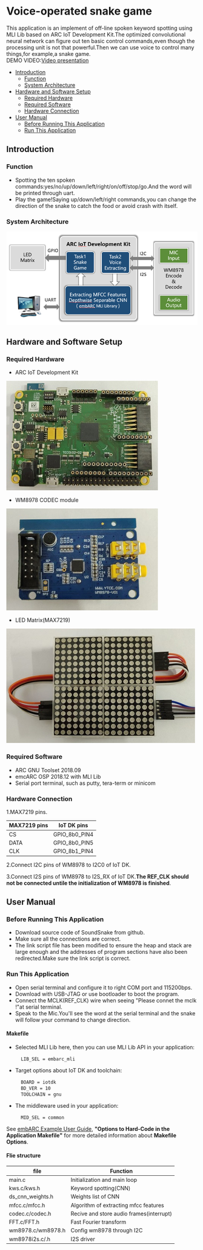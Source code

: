 # Voice-operated snake game
This application is an implement of off-line spoken keyword spotting using MLI Lib based on ARC IoT Development Kit.The optimized convolutional neural network can figure out ten basic control commands,even though the processing unit is not that powerful.Then we can use voice to control many things,for example,a snake game.  
DEMO VIDEO:[Video presentation](https://v.youku.com/v_show/id_XNDI5MDI2NjE2NA==.html?spm=a2h3j.8428770.3416059.1)

* [Introduction](#introduction)
	* [Function](#function)
	* [System Architecture](#system-architecture)
* [Hardware and Software Setup](#hardware-and-software-setup)
	* [Required Hardware](#required-hardware)
	* [Required Software](#required-software)
	* [Hardware Connection](#hardware-connection)
* [User Manual](#user-manual)
	* [Before Running This Application](#before-running-this-application)
	* [Run This Application](#run-this-application)

## Introduction

### Function

- Spotting the ten spoken commands:yes/no/up/down/left/right/on/off/stop/go.And the word will be printed through uart.
- Play the game!Saying up/down/left/right commands,you can change the direction of the snake to catch the food or avoid crash with itself.

### System Architecture

![system_architecture][0]

## Hardware and Software Setup
### Required Hardware
- ARC IoT Development Kit

![ARC IoT Development Kit][1]

- WM8978 CODEC module

![WM8978 CODEC module][2]

- LED Matrix(MAX7219)

![LED Matrix][3]

### Required Software
- ARC GNU Toolset 2018.09
- emcARC OSP 2018.12 with MLI Lib
- Serial port terminal, such as putty, tera-term or minicom

### Hardware Connection
1.MAX7219 pins.

|MAX7219 pins|IoT DK pins  |
|------------|-------------|
|CS          |GPIO_8b0_PIN4|
|DATA        |GPIO_8b0_PIN5|
|CLK         |GPIO_8b1_PIN4|

2.Connect I2C pins of WM8978 to I2C0 of IoT DK.

3.Connect I2S pins of WM8978 to I2S_RX of IoT DK.**The REF_CLK should not be connected untile the initialization of WM8978 is finished**.

## User Manual

### Before Running This Application
- Download source code of SoundSnake from github.
- Make sure all the connections are correct.
- The link script file has been modified to ensure the heap and stack are large enough and the addresses of program sections have also been redirected.Make sure the link script is correct.

### Run This Application

- Open serial terminal and configure it to right COM port and 115200bps.
- Download with USB-JTAG or use bootloader to boot the program.
- Connect the MCLK(REF_CLK) wire when seeing "Please connet the mclk !"at serial terminal.
- Speak to the Mic.You'll see the word at the serial terminal and the snake will follow your command to change direction.

#### Makefile

- Selected MLI Lib here, then you can use MLI Lib API in your application:

		LIB_SEL = embarc_mli

- Target options about IoT DK and toolchain:

		BOARD = iotdk
		BD_VER = 10
		TOOLCHAIN = gnu

- The middleware used in your application:

		MID_SEL = common

See [ embARC Example User Guide][40], **"Options to Hard-Code in the Application Makefile"** for more detailed information about **Makefile Options**.

#### Flie structure

|  file               |            Function                      |
| ------------------- | -----------------------------------------|
|  main.c             |  Initialization and main loop            |
|  kws.c/kws.h        |  Keyword spotting(CNN)                   |
|  ds_cnn_weights.h   |  Weights list of CNN                     |
|  mfcc.c/mfcc.h      |  Algorithm of extracting mfcc features   |
|  codec.c/codec.h    |  Recive and store audio frames(interrupt)|        |  snake.c/snake.h    |  Snake game and LED Matrix driver        |
|  FFT.c/FFT.h        |  Fast Fourier transform                  |
|  wm8978.c/wm8978.h  |  Config wm8978 through I2C               |
|  wm8978i2s.c/.h     |  I2S driver                              |

[0]: ./images/System_Architecture.PNG           "system_architecture"
[1]: ./images/ARC_IoT_Development_Kit.jpg       "ARC IoT Development Kit"
[2]: ./images/WM8978_CODEC_module.jpg           "WM8978 CODEC module"
[3]: ./images/LED_Matrix(MAX7219).jpg           "LED Matrix"

[40]: http://embarc.org/embarc_osp/doc/embARC_Document/html/page_example.html   " embARC Example User Guide"
